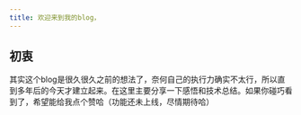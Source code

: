 ```yaml
---
title: 欢迎来到我的blog，
---
```


## 初衷

其实这个blog是很久很久之前的想法了，奈何自己的执行力确实不太行，所以直到多年后的今天才建立起来。在这里主要分享一下感悟和技术总结。如果你碰巧看到了，希望能给我点个赞哈（功能还未上线，尽情期待哈）
